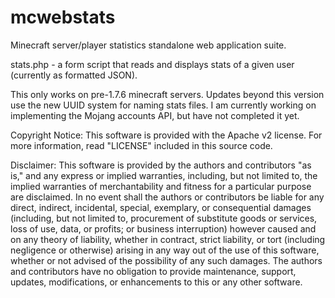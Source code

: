mcwebstats
==========

Minecraft server/player statistics standalone web application suite.

stats.php - a form script that reads and displays stats of a given user (currently as formatted JSON).

This only works on pre-1.7.6 minecraft servers.
Updates beyond this version use the new UUID system for naming stats files.
I am currently working on implementing the Mojang accounts API, but have not completed it yet.

Copyright Notice:
This software is provided with the Apache v2 license. For more information,
read "LICENSE" included in this source code.

Disclaimer:
This software is provided by the authors and contributors "as is,"
and any express or implied warranties, including, but not limited to,
the implied warranties of merchantability and fitness for a particular
purpose are disclaimed. In no event shall the authors or contributors
be liable for any direct, indirect, incidental, special, exemplary, or
consequential damages (including, but not limited to, procurement of
substitute goods or services, loss of use, data, or profits; or business
interruption) however caused and on any theory of liability, whether in
contract, strict liability, or tort (including negligence or otherwise)
arising in any way out of the use of this software, whether or not
advised of the possibility of any such damages. The authors and
contributors have no obligation to provide maintenance, support,
updates, modifications, or enhancements to this or any other software.